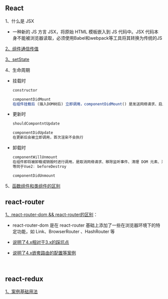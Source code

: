 ## React
1、什么是 JSX 

* 一种新的 JS 方言 JSX，将原始 HTML 模板嵌入到 JS 代码中。JSX 代码本身不能被浏览器读取，必须使用Babel和webpack等工具将其转换为传统的JS

[2、组件通信传值](https://github.com/yang1212/collection-about/issues)

[3、setState](https://github.com/yang1212/collection-about/issues/12)

4、生命周期

* 挂载时
  ```js
  constructor
  
  componentDidMount
  在组件挂载后 (插入DOM树后) 立即调用，componentDidMount() 是发送网络请求、启用事件监听方法的好时机
  ```
* 更新时
  ```js
  shouldCompontntUpdate
  
  componentDidUpdate
  在更新后会被立即调用，首次渲染不会执行
  ```
* 卸载时
  ```js
  componentWillUnmount
  在组件即将被卸载或销毁时进行调用，是取消网络请求、移除监听事件、清理 DOM 元素、清理定时器等操作的好时机
  等同于Vue2: beforeDestroy
  
  componentDidUnmount
  ```

5、[函数组件和类组件的区别](https://juejin.cn/post/6867028553629138952)
<br/>

## react-router
[1、react-router-dom && react-router的区别](https://hexuanzhang.github.io/2018/03/01/react-router/)：

* react-router-dom 是在 react-router 基础上添加了一些在浏览器环境下的特定功能，如 Link、BrowserRouter 、HashRouter 等

* [说明了4.x相对于3.x的踩坑点](https://juejin.cn/post/6844903640839225358)

* [说明了4.x嵌套路由的配置等案例](https://segmentfault.com/a/1190000020812860)

<br/>

## react-redux
[1、案例基础用法](https://github.com/yang1212/collection-about/issues/7)
